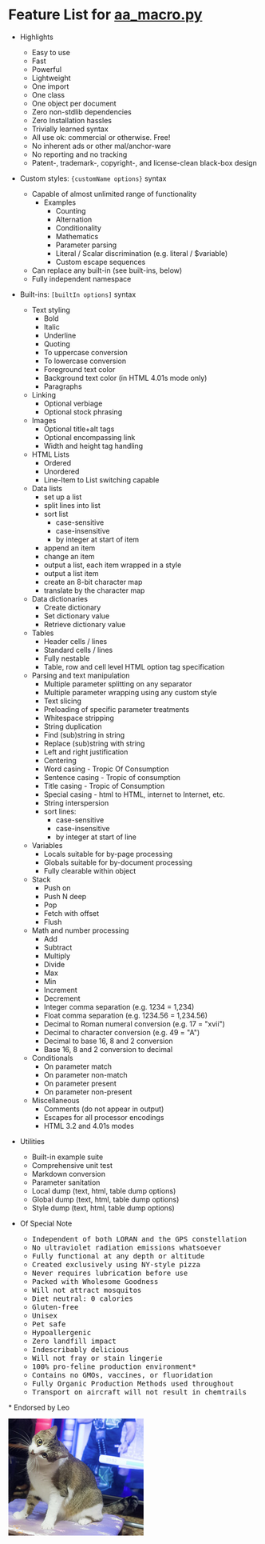 # Feature List for [aa_macro.py](aa_macro.py)

* Highlights
  * Easy to use
  * Fast
  * Powerful
  * Lightweight
  * One import
  * One class
  * One object per document
  * Zero non-stdlib dependencies
  * Zero Installation hassles
  * Trivially learned syntax
  * All use ok: commercial or otherwise. Free!
  * No inherent ads or other mal/anchor-ware
  * No reporting and no tracking
  * Patent-, trademark-, copyright-, and license-clean black-box design

* Custom styles: `{customName options}` syntax
  * Capable of almost unlimited range of functionality
    * Examples
      * Counting
	  * Alternation
	  * Conditionality
	  * Mathematics
	  * Parameter parsing
	  * Literal / Scalar discrimination (e.g. literal / $variable)
	  * Custom escape sequences
  * Can replace any built-in \(see built-ins, below\)
  * Fully independent namespace

* Built-ins: `[builtIn options]` syntax
  * Text styling
    * Bold
	* Italic
	* Underline
	* Quoting
	* To uppercase conversion
	* To lowercase conversion
	* Foreground text color
	* Background text color \(in HTML 4.01s mode only\)
	* Paragraphs
  * Linking
	* Optional verbiage
	* Optional stock phrasing
  * Images
	* Optional title\+alt tags
	* Optional encompassing link
    * Width and height tag handling
  * HTML Lists
    * Ordered
	* Unordered
	* Line-Item to List switching capable
  * Data lists
    * set up a list
	* split lines into list
    * sort list
      * case-sensitive
      * case-insensitive
      * by integer at start of item
    * append an item
    * change an item
    * output a list, each item wrapped in a style
    * output a list item
    * create an 8-bit character map
    * translate by the character map
  * Data dictionaries
    * Create dictionary
	* Set dictionary value
	* Retrieve dictionary value
  * Tables
    * Header cells / lines
	* Standard cells / lines
	* Fully nestable
    * Table, row and cell level HTML option tag specification
  * Parsing and text manipulation
    * Multiple parameter splitting on any separator
	* Multiple parameter wrapping using any custom style
    * Text slicing
	* Preloading of specific parameter treatments
	* Whitespace stripping
	* String duplication
	* Find (sub)string in string
	* Replace (sub)string with string
	* Left and right justification
	* Centering
	* Word casing - Tropic Of Consumption
	* Sentence casing - Tropic of consumption
	* Title casing - Tropic of Consumption
	* Special casing - html to HTML, internet to Internet, etc.
	* String interspersion
	* sort lines:
      * case-sensitive
      * case-insensitive
      * by integer at start of line
  * Variables
    * Locals suitable for by-page processing
	* Globals suitable for by-document processing
	* Fully clearable within object
  * Stack
    * Push on
	* Push N deep
	* Pop
	* Fetch with offset
	* Flush
  * Math and number processing
    * Add
	* Subtract
	* Multiply
	* Divide
	* Max
	* Min
	* Increment
	* Decrement
	* Integer comma separation \(e.g. 1234 = 1,234\)
	* Float comma separation \(e.g. 1234.56 = 1,234.56\)
	* Decimal to Roman numeral conversion \(e.g. 17 = "xvii"\)
	* Decimal to character conversion \(e.g. 49 = "A"\)
	* Decimal to base 16, 8 and 2 conversion
	* Base 16, 8 and 2 conversion to decimal
  * Conditionals
    * On parameter match
	* On parameter non-match
	* On parameter present
	* On parameter non-present
  * Miscellaneous
    * Comments \(do not appear in output\)
	* Escapes for all processor encodings
	* HTML 3.2 and 4.01s modes

* Utilities
  * Built-in example suite
  * Comprehensive unit test
  * Markdown conversion
  * Parameter sanitation
  * Local dump \(text, html, table dump options\)
  * Global dump \(text, html, table dump options\)
  * Style dump \(text, html, table dump options\)

* Of Special Note
  * <tt>Independent of both LORAN and the GPS constellation</tt>
  * <tt>No ultraviolet radiation emissions whatsoever</tt>
  * <tt>Fully functional at any depth or altitude</tt>
  * <tt>Created exclusively using NY-style pizza</tt>
  * <tt>Never requires lubrication before use</tt>
  * <tt>Packed with Wholesome Goodness</tt>
  * <tt>Will not attract mosquitos</tt>
  * <tt>Diet neutral: 0 calories</tt>
  * <tt>Gluten-free</tt>
  * <tt>Unisex</tt>
  * <tt>Pet safe</tt>
  * <tt>Hypoallergenic</tt>
  * <tt>Zero landfill impact</tt>
  * <tt>Indescribably delicious</tt>
  * <tt>Will not fray or stain lingerie</tt>
  * <tt>100% pro-feline production environment\*</tt>
  * <tt>Contains no GMOs, vaccines, or fluoridation</tt>
  * <tt>Fully Organic Production Methods used throughout</tt>
  * <tt>Transport on aircraft will not result in chemtrails</tt>

\* Endorsed by Leo

![Leo](leo.png)

